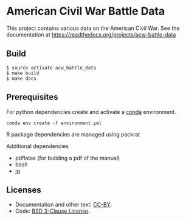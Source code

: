   # American Civil War Battle Data

This project contains various data on the American Civil War.
See the documentation at https://readthedocs.org/projects/acw-battle-data

## Build

```shell
$ source activate acw_battle_data
$ make build
$ make docs
```

## Prerequisites

For python dependencies create and activate a [conda](http://conda.pydata.org/docs/using/envs.html#create-a-separate-environment) environment.

```shell
conda env create -f environment.yml
```

R package dependencies are managed using packrat

Additional dependencies

- pdflatex (for building a pdf of the manual)
- bash
- [jq](https://stedolan.github.io/jq/)

## Licenses

- Documentation and other text: [CC-BY](http://creativecommons.org/licenses/by/4.0/).
- Code: [BSD 3-Clause License](http://opensource.org/licenses/BSD-3-Clause).
